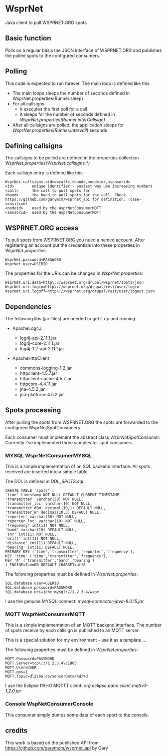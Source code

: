 # WsprNet
Java client to pull WSPRNET.ORG spots

## Basic function
Polls on a regular basis the JSON interface of WSPRNET.ORG and publishes the pulled spots to the configured consumers.

## Polling
This code is expected to run forever. The main loop is defined like this:

- The main loops sleeps the number of seconds defined in WsprNet.properties(Runner.sleep)
- For all callsigns
	- it executes the first poll for a call
	- it sleeps for the number of seconds defined in _WsprNet.properties(Runner.interCallsign)_
- After all callsigns are polled, the application sleeps for _WsprNet.properties(Runner.intervall)_ seconds

## Defining callsigns
The callsigns to be polled are defined in the properties collection _WsprNet.properties(WsprNet.callsigns.*)_
 
Each callsign entry is defined like this:

	WsprNet.callsigns.<id>=<call>,<band>,<nodeid>,<sensorid>
	<id>		unique identifier - easiest way use increasing numbers
	<call>		the call to pull spots for
	<band>		the band to pull spots for the call. Check https://github.com/garymcm/wsprnet_api for definition. !case-sensitive!
	<nodeid>	used by the WsprNetConsumerMQTT
	<sensorid>	used by the WsprNetConsumerMQTT

## WSPRNET.ORG access
To pull spots from WSPRNET.ORG you need a named account. After registering an account put the credentials into these properties in *WsprNet.properties*:

	WsprNet.password=PASSWORD
	WsprNet.user=USERID
	
The properties for the URIs can be changed in *WsprNet.properties*:

	WsprNet.uri.data=http\://wsprnet.org/drupal/wsprnet/spots/json
	WsprNet.uri.login=http\://wsprnet.org/drupal/rest/user/login
	WsprNet.uri.logoff=http\://wsprnet.org/drupal/rest/user/logout.json

## Dependencies
The following libs (jar-files) are needed to get it up and running:

- ApacheLog4J
	- log4j-api-2.11.1.jar
	- log4j-core-2.11.1.jar
	- log4j-1.2-api-2.11.1.jar

- ApacheHttpClient
	- commons-logging-1.2.jar
	- httpclient-4.5.7.jar
	- httpclient-cache-4.5.7.jar
	- httpcore-4.4.11.jar
	- jna-4.5.2.jar
	- jna-platform-4.5.2.jar

## Spots processing
After pulling the spots from WSPRNET.ORG the spots are forwarded to the configured WsprNetSpotConsumers.

Each consumer must implement the abstract class _WsprNetSpotConsumer_. Currently I've implemented three samples for spot consumers. 

### MYSQL WsprNetConsumerMYSQL
This is a simple implementation of an SQL backend interface. All spots received are inserted into a simple table.

The DDL is defined in _DDL_SPOTS.sql_:

	CREATE TABLE 'spots' (
	'time' timestamp NOT NULL DEFAULT CURRENT_TIMESTAMP,
	'transmitter' varchar(50) NOT NULL,
	'transmitter_loc' varchar(10) NOT NULL,
	'transmitter_dBm' decimal(10,1) DEFAULT NULL,
	'transmitter_W' decimal(10,3) DEFAULT NULL,
	'reporter' varchar(50) NOT NULL,
	'reporter_loc' varchar(10) NOT NULL,
	'frequency' int(11) NOT NULL,
	'band' varchar(10) DEFAULT NULL,
	'snr' int(11) NOT NULL,
	'drift' int(11) NOT NULL,
	'distance' int(11) DEFAULT NULL,
	'bearing' int(11) DEFAULT NULL,
	PRIMARY KEY ('time','transmitter','reporter','frequency'),
	KEY 'time' ('time','transmitter','frequency'),
	KEY 'A' ('transmitter','band','bearing')
	) ENGINE=InnoDB DEFAULT CHARSET=utf8


The following properties must be defined in _WsprNet.properties_:

	SQL.database.user=USERID
	SQL.database.password=PASSWORD
	SQL.database.uri=jdbc:mysql://1.2.3.4/wspr

I use the genuine MYSQL connect: _mysql-connector-java-8.0.15.jar_

### MQTT WsprNetConsumerMQTT
This is a simple implementation of an MQTT backend interface. The number of spots receive by each callsign is published to an MQTT server.

This is a special solution for my environment - use it as a template ...

The following properties must be defined in _WsprNet.properties_:

	MQTT.Password=PASSWORD
	MQTT.Server=tcp\://1.2.3.4\:1883
	MQTT.User=USER
	MQTT.qos=1
	MQTT.Topic=dl2sba.de/sensorData/%d/%d

I use the Eclipse PAHO MQTTT client: _org.eclipse.paho.client.mqttv3-1.2.0.jar_

	
### Console WspNetConsumerConsole

This consumer simply dumps some data of each sport to the console.


## credits
This work is based on the published API from https://github.com/garymcm/wsprnet_api by Gary
